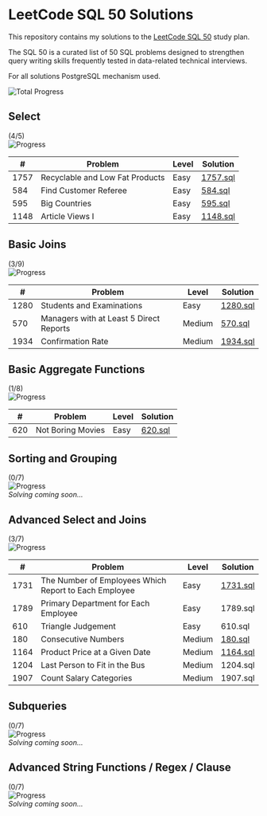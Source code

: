 # LeetCode SQL 50 Solutions

This repository contains my solutions to the [LeetCode SQL 50](https://leetcode.com/studyplan/top-sql-50/) study
plan.

The SQL 50 is a curated list of 50 SQL problems designed to strengthen query writing skills frequently tested in
data-related technical interviews.

For all solutions PostgreSQL mechanism used.

![Total Progress](https://img.shields.io/badge/Total_Progress-10%2F50_(20%25)-blue)

## Select

(4/5)  
![Progress](https://img.shields.io/badge/Progress-80%25-brightgreen)

| #    | Problem                         | Level | Solution             |
|------|---------------------------------|-------|----------------------|
| 1757 | Recyclable and Low Fat Products | Easy  | [1757.sql](1757.sql) |
| 584  | Find Customer Referee           | Easy  | [584.sql](584.sql)   |
| 595  | Big Countries                   | Easy  | [595.sql](595.sql)   |
| 1148 | Article Views I                 | Easy  | [1148.sql](1148.sql) |

## Basic Joins

(3/9)  
![Progress](https://img.shields.io/badge/Progress-33%25-yellow)

| #    | Problem                                 | Level  | Solution             |
|------|-----------------------------------------|--------|----------------------|
| 1280 | Students and Examinations               | Easy   | [1280.sql](1280.sql) |
| 570  | Managers with at Least 5 Direct Reports | Medium | [570.sql](570.sql)   |
| 1934 | Confirmation Rate                       | Medium | [1934.sql](1934.sql) |

## Basic Aggregate Functions

(1/8)  
![Progress](https://img.shields.io/badge/Progress-12%25-red)

| #   | Problem           | Level | Solution           |
|-----|-------------------|-------|--------------------|
| 620 | Not Boring Movies | Easy  | [620.sql](620.sql) |

## Sorting and Grouping

(0/7)  
![Progress](https://img.shields.io/badge/Progress-0%25-red)  
_Solving coming soon..._

## Advanced Select and Joins

(3/7)  
![Progress](https://img.shields.io/badge/Progress-43%25-yellow)

| #    | Problem                                               | Level  | Solution             |
|------|-------------------------------------------------------|--------|----------------------|
| 1731 | The Number of Employees Which Report to Each Employee | Easy   | [1731.sql](1731.sql) |
| 1789 | Primary Department for Each Employee                  | Easy   | 1789.sql             |
| 610  | Triangle Judgement                                    | Easy   | 610.sql              |
| 180  | Consecutive Numbers                                   | Medium | [180.sql](180.sql)   |
| 1164 | Product Price at a Given Date                         | Medium | [1164.sql](1164.sql) |
| 1204 | Last Person to Fit in the Bus                         | Medium | 1204.sql             |
| 1907 | Count Salary Categories                               | Medium | 1907.sql             |

## Subqueries

(0/7)  
![Progress](https://img.shields.io/badge/Progress-0%25-red)  
_Solving coming soon..._

## Advanced String Functions / Regex / Clause

(0/7)  
![Progress](https://img.shields.io/badge/Progress-0%25-red)  
_Solving coming soon..._